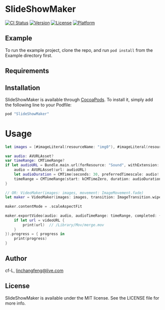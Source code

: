 # SlideShowMaker

[![CI Status](http://img.shields.io/travis/cf-L/SlideShowMaker.svg?style=flat)](https://travis-ci.org/cf-L/SlideShowMaker)
[![Version](https://img.shields.io/cocoapods/v/SlideShowMaker.svg?style=flat)](http://cocoapods.org/pods/SlideShowMaker)
[![License](https://img.shields.io/cocoapods/l/SlideShowMaker.svg?style=flat)](http://cocoapods.org/pods/SlideShowMaker)
[![Platform](https://img.shields.io/cocoapods/p/SlideShowMaker.svg?style=flat)](http://cocoapods.org/pods/SlideShowMaker)

## Example

To run the example project, clone the repo, and run `pod install` from the Example directory first.

## Requirements

## Installation

SlideShowMaker is available through [CocoaPods](http://cocoapods.org). To install
it, simply add the following line to your Podfile:

```ruby
pod "SlideShowMaker"
```



# Usage

```swift
let images = [#imageLiteral(resourceName: "img0"), #imageLiteral(resourceName: "img1"), #imageLiteral(resourceName: "img2"), #imageLiteral(resourceName: "img3")]
        
var audio: AVURLAsset?
var timeRange: CMTimeRange?
if let audioURL = Bundle.main.url(forResource: "Sound", withExtension: "mp3") {
	audio = AVURLAsset(url: audioURL)
	let audioDuration = CMTime(seconds: 30, preferredTimescale: audio!.duration.timescale)
    timeRange = CMTimeRange(start: kCMTimeZero, duration: audioDuration)
}
        
// OR: VideoMaker(images: images, movement: ImageMovement.fade)
let maker = VideoMaker(images: images, transition: ImageTransition.wipeMixed)
    
maker.contentMode = .scaleAspectFit
        
maker.exportVideo(audio: audio, audioTimeRange: timeRange, completed: { success, videoURL in
	if let url = videoURL {
		print(url)  // /Library/Mov/merge.mov
	}
}).progress = { progress in
	print(progress)
}
```





## Author

cf-L, linchangfeng@live.com

## License

SlideShowMaker is available under the MIT license. See the LICENSE file for more info.
